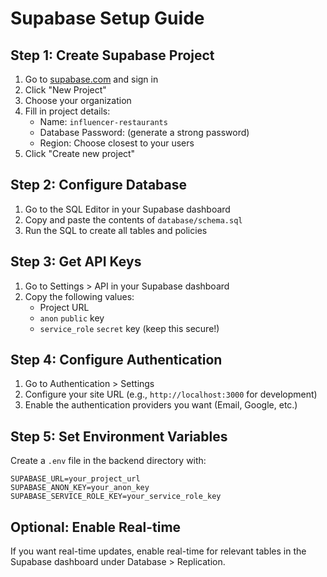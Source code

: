 # Supabase Setup Guide

## Step 1: Create Supabase Project

1. Go to [supabase.com](https://supabase.com) and sign in
2. Click "New Project"
3. Choose your organization
4. Fill in project details:
   - Name: `influencer-restaurants`
   - Database Password: (generate a strong password)
   - Region: Choose closest to your users
5. Click "Create new project"

## Step 2: Configure Database

1. Go to the SQL Editor in your Supabase dashboard
2. Copy and paste the contents of `database/schema.sql`
3. Run the SQL to create all tables and policies

## Step 3: Get API Keys

1. Go to Settings > API in your Supabase dashboard
2. Copy the following values:
   - Project URL
   - `anon` `public` key
   - `service_role` `secret` key (keep this secure!)

## Step 4: Configure Authentication

1. Go to Authentication > Settings
2. Configure your site URL (e.g., `http://localhost:3000` for development)
3. Enable the authentication providers you want (Email, Google, etc.)

## Step 5: Set Environment Variables

Create a `.env` file in the backend directory with:

```env
SUPABASE_URL=your_project_url
SUPABASE_ANON_KEY=your_anon_key
SUPABASE_SERVICE_ROLE_KEY=your_service_role_key
```

## Optional: Enable Real-time

If you want real-time updates, enable real-time for relevant tables in the Supabase dashboard under Database > Replication.